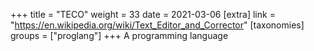 +++
title = "TECO"
weight = 33
date = 2021-03-06
[extra]
link = "https://en.wikipedia.org/wiki/Text_Editor_and_Corrector"
[taxonomies]
groups = ["proglang"]
+++
A programming language

